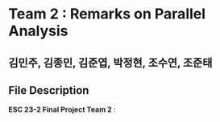 # Team 2 : Remarks on Parallel Analysis
## 김민주, 김종민, 김준엽, 박정현, 조수연, 조준태

## File Description
**ESC 23-2 Final Project Team 2** : 
